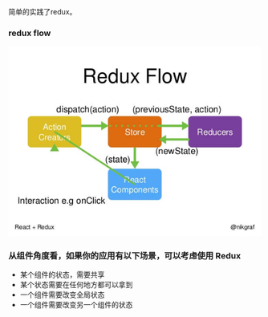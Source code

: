 简单的实践了redux。
### redux flow
![react-redux-flow](https://github.com/mingrutough1/react-redux-todolist/blob/master/src/assets/react-redux-flow.jpg)

### 从组件角度看，如果你的应用有以下场景，可以考虑使用 Redux
* 某个组件的状态，需要共享
* 某个状态需要在任何地方都可以拿到
* 一个组件需要改变全局状态
* 一个组件需要改变另一个组件的状态

